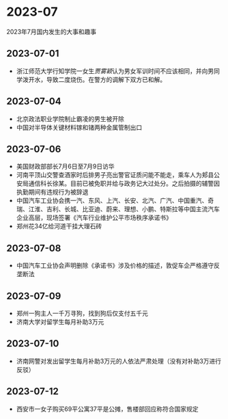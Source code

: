 # 2023-07
2023年7月国内发生的大事和趣事
## 2023-07-01
* 浙江师范大学行知学院一女生*贾雾颖*认为男女军训时间不应该相同，并向男同学泼开水，导致二度烧伤。在警方的调解下双方已和解。
## 2023-07-04
* 北京政法职业学院制止霸凌的男生被开除
* 中国对半导体关键材料镓和锗两种金属管制出口
## 2023-07-06
* 美国财政部部长7月6日至7月9日访华
* 河南平顶山交警查酒家时后排男子亮出警官证质问能不能走，乘车人为郏县公安局通信科长徐某。目前已被免职并给与政务记大过处分。之后拍摄的辅警因执勤期间有违规行为被辞退
* 中国汽车工业协会携一汽、东风、上汽、长安、北汽、广汽、中国重汽、奇瑞、江淮、吉利、长城、比亚迪、蔚来、理想、小鹏、特斯拉等中国主流汽车企业高层，现场签署《汽车行业维护公平市场秩序承诺书》
* 郑州花34亿给河道干挂大理石砖
## 2023-07-08
* 中国汽车工业协会声明删除《承诺书》涉及价格的描述，敦促车企严格遵守反垄断法
## 2023-07-09
* 郑州一狗主人一千万寻狗，找到狗后仅支付五千元
* 济南大学对留学生每月补助3万元
## 2023-07-10
* 济南网警对发出留学生每月补助3万元的人依法严肃处理（没有对补助3万进行反驳）
## 2023-07-12
* 西安市一女子购买69平公寓37平是公摊，售楼部回应称符合国家规定